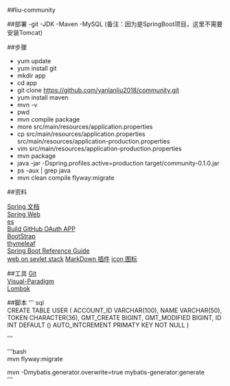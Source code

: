 ##liu-community

##部署
-git 
-JDK
-Maven
-MySQL
(备注：因为是SpringBoot项目，这里不需要安装Tomcat)

##步骤
- yum update
- yum install git
- mkdir app
- cd app
- git clone https://github.com/yanlanliu2018/community.git
- yum install maven
- mvn -v
- pwd
- mvn compile package
- more src/main/resources/application.properties
- cp src/main/resources/application.properties src/main/resources/application-production.properties
- vim src/main/resources/application-production.properties
- mvn package
- java -jar -Dspring.profiles.active=production target/community-0.1.0.jar
- ps -aux | grep java
- mvn clean compile flyway:migrate





##资料

[Spring 文档](https://spring.io/guides)  
[Spring Web](https://spring.io/guides/gs/serving-web-content/)  
[es](https://elasticsearch.cn)  
[Build GitHub OAuth APP](https://developer.github.com/apps/building-oauth-apps/)  
[BootStrap](https://v3.bootcss.com/getting-started/)  
[thymeleaf](https://www.thymeleaf.org/doc/tutorials/3.0/usingthymeleaf.html)  
[Spring Boot Reference Guide](https://docs.spring.io/spring-boot/docs/2.0.0.RC1/reference/htmlsingle/#using-boot-devtools)  
[web on sevlet stack](https://docs.spring.io/spring/docs/current/spring-framework-reference/web.html)
[MarkDown 插件](http://editor.md.ipandao.com/)
[icon 图标](https://www.iconfont.cn/)

##工具
[Git](http://gti-scm.com/dowload)  
[Visual-Paradigm](https://www.visual-paradigm.com)  
[Lombok](https://projectlombok.org/)


##脚本
''' sql  
CREATE  TABLE USER
(
    ACCOUNT_ID VARCHAR(100),
    NAME VARCHAR(50),
    TOKEN CHARACTER(36),
    GMT_CREATE BIGINT,
    GMT_MODIFIED BIGINT,
    ID INT DEFAULT () AUTO_INTCREMENT PRIMATY KEY NOT NULL 
)

'''

'''bash  
mvn flyway:migrate


mvn -Dmybatis.generator.overwrite=true mybatis-generator:generate  
'''
